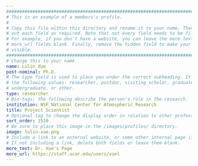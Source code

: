 ```yaml
---
################################################################################
# This is an example of a members's profile.                                   #
#                                                                              #
# Copy this file within this directory and rename it to your name. Then fill   #
# out each field as required. Note that not every field needs to be filled out.#
# For example, if you don't have a website, you can leave the more_text and    #
# more_url fields blank. Finally, remove the hidden field to make your profile #
# visible.                                                                     #
################################################################################
# Change this to your name
name: Lulin Xue
post-nominal: Ph.D.
# The type field is used to place you under the correct subheading. It may be of
# the following values: researcher, postdoc, visiting_scholar, graduate,
# undergraduate, or other.
type: researcher
# Bio-tags: the following describe the person's role in the research.
institution: NSF National Center for Atmospheric Research
title: Project Scientist
# Optional tag to change the display order in relation to other professors
sort_order: 1510
# Be sure to place this image in the /images/profiles/ directory.
image: lulin-xue.png
# Include a link to an external website, or some other internal page if desired.
# If not including a link, delete both fields or leave them blank.
more_text: Dr. Xue's Page
more_url: https://staff.ucar.edu/users/xuel
---
```


